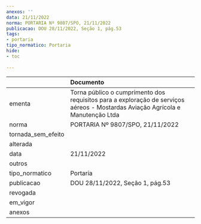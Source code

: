 ```yaml
---
anexos: ''
data: 21/11/2022
norma: PORTARIA Nº 9807/SPO, 21/11/2022
publicacao: DOU 28/11/2022, Seção 1, pág.53
tags:
- portaria
tipo_normatico: Portaria
hide: 
- toc 
 
---
```


|                    | Documento                                                                                                                      |
|:-------------------|:-------------------------------------------------------------------------------------------------------------------------------|
| ementa             | Torna público o cumprimento dos requisitos para a exploração de serviços aéreos - Mostardas Aviação Agrícola e Manutenção Ltda |
| norma              | PORTARIA Nº 9807/SPO, 21/11/2022                                                                                               |
| tornada_sem_efeito |                                                                                                                                |
| alterada           |                                                                                                                                |
| data               | 21/11/2022                                                                                                                     |
| outros             |                                                                                                                                |
| tipo_normatico     | Portaria                                                                                                                       |
| publicacao         | DOU 28/11/2022, Seção 1, pág.53                                                                                                |
| revogada           |                                                                                                                                |
| em_vigor           |                                                                                                                                |
| anexos             |                                                                                                                                |
